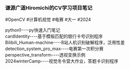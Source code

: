 ### 谦源广道Hiromichi的CV学习项目笔记
#OpenCV #计算机视觉 #电赛 #大一 #2024

python1----py快速入门笔记  
cardIdentity----基于模板匹配的银行卡号识别程序  
Bilibili_Human-machine----B站人机识别破解程序，泛用性差  
detection_system_pro_max----电赛第一次积分赛  
perspective_transform----透视变换示例  
2024winterCamp----视觉冬令营大作业，答题卡识别程序  
